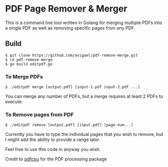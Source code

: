 # PDF Page Remover & Merger

This is a command line tool written in Golang for merging multiple PDFs into a single PDF as well as removing specific pages from any PDF.

## Build
```
$ git clone https://github.com/avigael/pdf-remove-merge.git
$ cd pdf-remove-merge
$ go build editpdf.go
```

### To Merge PDFs
```
$ ./editpdf merge [output.pdf] [input-1.pdf input-2.pdf ...]
```
You can merge any number of PDFs, but a merge requires at least 2 PDFs to execute.

### To Remove pages from PDF
```
$ ./editpdf remove [output.pdf] [input.pdf] [page-num...]
```
Currently you have to type the individual pages that you wish to remove, but I might add the ability to provide a range later.

Feel free to use this code in anyway you wish.

Credit to [pdfcpu](https://github.com/pdfcpu/pdfcpu "pdfcpu") for the PDF processing package

